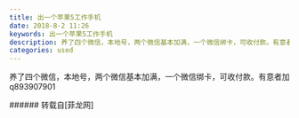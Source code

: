 ```yaml
---
title: 出一个苹果5工作手机
date: 2018-8-2 11:26
keywords: 出一个苹果5工作手机
description: 养了四个微信，本地号，两个微信基本加满，一个微信绑卡，可收付款。有意者加q893907901
categories: used
---
```

<td class="t_f" id="postmessage_1583511">

养了四个微信，本地号，两个微信基本加满，一个微信绑卡，可收付款。有意者加q893907901<br/>
</td>
###### 转载自[菲龙网]